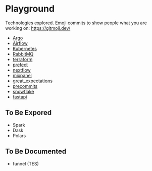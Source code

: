 # Playground

Technologies explored.  Emoji commits to show people what you are working on: https://gitmoji.dev/

- [Argo](https://thomasyu888.github.io/playground/argo/)
- [Airflow](https://thomasyu888.github.io/playground/airflow/)
- [Kubernetes](https://thomasyu888.github.io/playground/kubernetes/)
- [RabbitMQ](https://thomasyu888.github.io/playground/rabbitmq/)
- [terraform](https://thomasyu888.github.io/playground/terraform/)
- [prefect](https://thomasyu888.github.io/playground/prefect/)
- [nextflow](https://thomasyu888.github.io/playground/nextflow/)
- [mixpanel](https://thomasyu888.github.io/playground/mixpanel/)
- [great_expectations](https://thomasyu888.github.io/playground/great_expectations/)
- [precommits](https://thomasyu888.github.io/playground/precommits/)
- [snowflake](https://github.com/Sage-Bionetworks/snowflake)
- [fastapi](https://thomasyu888.github.io/playground/fastapi/)

## To Be Expored

- Spark
- Dask
- Polars

## To Be Documented
- funnel (TES)
